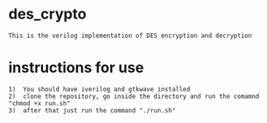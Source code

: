 # des_crypto
    This is the verilog implementation of DES encryption and decryption

# instructions for use
    1)  You should have iverilog and gtkwave installed
    2)  clone the repository, go inside the directory and run the comamnd "chmod +x run.sh"
    3)  after that just run the command "./run.sh"
